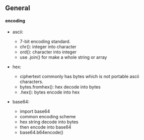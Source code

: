 ## General

#### encoding
- ascii:
    - 7-bit encoding standard. 
    - chr(): integer into character
    - ord(): character into integer
    - use .join() for make a whole string or array

- hex:
    - ciphertext commonly has bytes which is not portable ascii characters.
    - bytes.fromhex(): hex decode into bytes
    - .hex(): bytes encode into hex

- base64:
    - import base64
    - common encoding scheme
    - hex string decode into bytes
    - then encode into base64
    - base64.b64encode()
